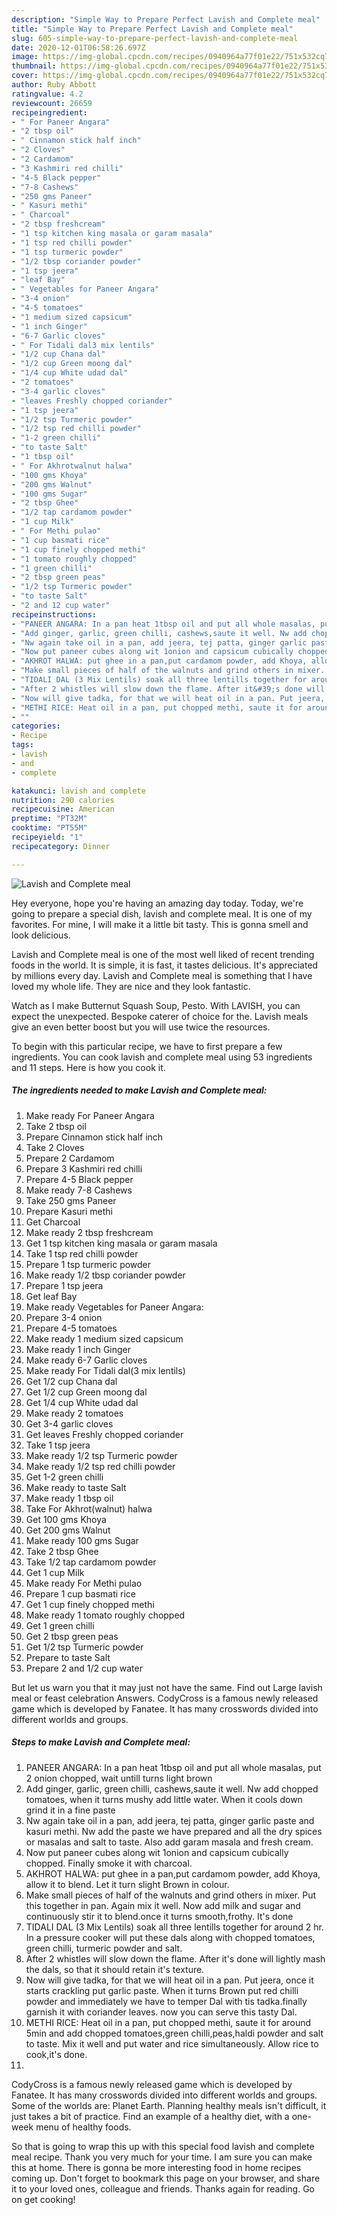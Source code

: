 ```yaml
---
description: "Simple Way to Prepare Perfect Lavish and Complete meal"
title: "Simple Way to Prepare Perfect Lavish and Complete meal"
slug: 605-simple-way-to-prepare-perfect-lavish-and-complete-meal
date: 2020-12-01T06:58:26.697Z
image: https://img-global.cpcdn.com/recipes/0940964a77f01e22/751x532cq70/lavish-and-complete-meal-recipe-main-photo.jpg
thumbnail: https://img-global.cpcdn.com/recipes/0940964a77f01e22/751x532cq70/lavish-and-complete-meal-recipe-main-photo.jpg
cover: https://img-global.cpcdn.com/recipes/0940964a77f01e22/751x532cq70/lavish-and-complete-meal-recipe-main-photo.jpg
author: Ruby Abbott
ratingvalue: 4.2
reviewcount: 26659
recipeingredient:
- " For Paneer Angara"
- "2 tbsp oil"
- " Cinnamon stick half inch"
- "2 Cloves"
- "2 Cardamom"
- "3 Kashmiri red chilli"
- "4-5 Black pepper"
- "7-8 Cashews"
- "250 gms Paneer"
- " Kasuri methi"
- " Charcoal"
- "2 tbsp freshcream"
- "1 tsp kitchen king masala or garam masala"
- "1 tsp red chilli powder"
- "1 tsp turmeric powder"
- "1/2 tbsp coriander powder"
- "1 tsp jeera"
- "leaf Bay"
- " Vegetables for Paneer Angara"
- "3-4 onion"
- "4-5 tomatoes"
- "1 medium sized capsicum"
- "1 inch Ginger"
- "6-7 Garlic cloves"
- " For Tidali dal3 mix lentils"
- "1/2 cup Chana dal"
- "1/2 cup Green moong dal"
- "1/4 cup White udad dal"
- "2 tomatoes"
- "3-4 garlic cloves"
- "leaves Freshly chopped coriander"
- "1 tsp jeera"
- "1/2 tsp Turmeric powder"
- "1/2 tsp red chilli powder"
- "1-2 green chilli"
- "to taste Salt"
- "1 tbsp oil"
- " For Akhrotwalnut halwa"
- "100 gms Khoya"
- "200 gms Walnut"
- "100 gms Sugar"
- "2 tbsp Ghee"
- "1/2 tap cardamom powder"
- "1 cup Milk"
- " For Methi pulao"
- "1 cup basmati rice"
- "1 cup finely chopped methi"
- "1 tomato roughly chopped"
- "1 green chilli"
- "2 tbsp green peas"
- "1/2 tsp Turmeric powder"
- "to taste Salt"
- "2 and 12 cup water"
recipeinstructions:
- "PANEER ANGARA: In a pan heat 1tbsp oil and put all whole masalas, put 2 onion chopped, wait untill turns light brown"
- "Add ginger, garlic, green chilli, cashews,saute it well. Nw add chopped tomatoes, when it turns mushy add little water. When it cools down grind it in a fine paste"
- "Nw again take oil in a pan, add jeera, tej patta, ginger garlic paste and kasuri methi. Nw add the paste we have prepared and all the dry spices or masalas and salt to taste. Also add garam masala and fresh cream."
- "Now put paneer cubes along wit 1onion and capsicum cubically chopped. Finally smoke it with charcoal."
- "AKHROT HALWA: put ghee in a pan,put cardamom powder, add Khoya, allow it to blend. Let it turn slight Brown in colour."
- "Make small pieces of half of the walnuts and grind others in mixer. Put this together in pan. Again mix it well. Now add milk and sugar and continuously stir it to blend.once it turns smooth,frothy. It&#39;s done"
- "TIDALI DAL (3 Mix Lentils) soak all three lentills together for around 2 hr. In a pressure cooker will put these dals along with chopped tomatoes, green chilli, turmeric powder and salt."
- "After 2 whistles will slow down the flame. After it&#39;s done will lightly mash the dals, so that it should retain it&#39;s texture."
- "Now will give tadka, for that we will heat oil in a pan. Put jeera, once it starts crackling put garlic paste. When it turns Brown put red chilli powder and immediately we have to temper Dal with tis tadka.finally garnish it with coriander leaves. now you can serve this tasty Dal."
- "METHI RICE: Heat oil in a pan, put chopped methi, saute it for around 5min and add chopped tomatoes,green chilli,peas,haldi powder and salt to taste. Mix it well and put water and rice simultaneously. Allow rice to cook,it&#39;s done."
- ""
categories:
- Recipe
tags:
- lavish
- and
- complete

katakunci: lavish and complete 
nutrition: 290 calories
recipecuisine: American
preptime: "PT32M"
cooktime: "PT55M"
recipeyield: "1"
recipecategory: Dinner

---
```



![Lavish and Complete meal](https://img-global.cpcdn.com/recipes/0940964a77f01e22/751x532cq70/lavish-and-complete-meal-recipe-main-photo.jpg)

Hey everyone, hope you're having an amazing day today. Today, we're going to prepare a special dish, lavish and complete meal. It is one of my favorites. For mine, I will make it a little bit tasty. This is gonna smell and look delicious.

Lavish and Complete meal is one of the most well liked of recent trending foods in the world. It is simple, it is fast, it tastes delicious. It's appreciated by millions every day. Lavish and Complete meal is something that I have loved my whole life. They are nice and they look fantastic.

Watch as I make Butternut Squash Soup, Pesto. With LAVISH, you can expect the unexpected. Bespoke caterer of choice for the. Lavish meals give an even better boost but you will use twice the resources.


To begin with this particular recipe, we have to first prepare a few ingredients. You can cook lavish and complete meal using 53 ingredients and 11 steps. Here is how you cook it.

<!--inarticleads1-->

##### The ingredients needed to make Lavish and Complete meal:

1. Make ready  For Paneer Angara
1. Take 2 tbsp oil
1. Prepare  Cinnamon stick half inch
1. Take 2 Cloves
1. Prepare 2 Cardamom
1. Prepare 3 Kashmiri red chilli
1. Prepare 4-5 Black pepper
1. Make ready 7-8 Cashews
1. Take 250 gms Paneer
1. Prepare  Kasuri methi
1. Get  Charcoal
1. Make ready 2 tbsp freshcream
1. Get 1 tsp kitchen king masala or garam masala
1. Take 1 tsp red chilli powder
1. Prepare 1 tsp turmeric powder
1. Make ready 1/2 tbsp coriander powder
1. Prepare 1 tsp jeera
1. Get leaf Bay
1. Make ready  Vegetables for Paneer Angara:
1. Prepare 3-4 onion
1. Prepare 4-5 tomatoes
1. Make ready 1 medium sized capsicum
1. Make ready 1 inch Ginger
1. Make ready 6-7 Garlic cloves
1. Make ready  For Tidali dal(3 mix lentils)
1. Get 1/2 cup Chana dal
1. Get 1/2 cup Green moong dal
1. Get 1/4 cup White udad dal
1. Make ready 2 tomatoes
1. Get 3-4 garlic cloves
1. Get leaves Freshly chopped coriander
1. Take 1 tsp jeera
1. Make ready 1/2 tsp Turmeric powder
1. Make ready 1/2 tsp red chilli powder
1. Get 1-2 green chilli
1. Make ready to taste Salt
1. Make ready 1 tbsp oil
1. Take  For Akhrot(walnut) halwa
1. Get 100 gms Khoya
1. Get 200 gms Walnut
1. Make ready 100 gms Sugar
1. Take 2 tbsp Ghee
1. Take 1/2 tap cardamom powder
1. Get 1 cup Milk
1. Make ready  For Methi pulao
1. Prepare 1 cup basmati rice
1. Get 1 cup finely chopped methi
1. Make ready 1 tomato roughly chopped
1. Get 1 green chilli
1. Get 2 tbsp green peas
1. Get 1/2 tsp Turmeric powder
1. Prepare to taste Salt
1. Prepare 2 and 1/2 cup water


But let us warn you that it may just not have the same. Find out Large lavish meal or feast celebration Answers. CodyCross is a famous newly released game which is developed by Fanatee. It has many crosswords divided into different worlds and groups. 

<!--inarticleads2-->

##### Steps to make Lavish and Complete meal:

1. PANEER ANGARA: In a pan heat 1tbsp oil and put all whole masalas, put 2 onion chopped, wait untill turns light brown
1. Add ginger, garlic, green chilli, cashews,saute it well. Nw add chopped tomatoes, when it turns mushy add little water. When it cools down grind it in a fine paste
1. Nw again take oil in a pan, add jeera, tej patta, ginger garlic paste and kasuri methi. Nw add the paste we have prepared and all the dry spices or masalas and salt to taste. Also add garam masala and fresh cream.
1. Now put paneer cubes along wit 1onion and capsicum cubically chopped. Finally smoke it with charcoal.
1. AKHROT HALWA: put ghee in a pan,put cardamom powder, add Khoya, allow it to blend. Let it turn slight Brown in colour.
1. Make small pieces of half of the walnuts and grind others in mixer. Put this together in pan. Again mix it well. Now add milk and sugar and continuously stir it to blend.once it turns smooth,frothy. It&#39;s done
1. TIDALI DAL (3 Mix Lentils) soak all three lentills together for around 2 hr. In a pressure cooker will put these dals along with chopped tomatoes, green chilli, turmeric powder and salt.
1. After 2 whistles will slow down the flame. After it&#39;s done will lightly mash the dals, so that it should retain it&#39;s texture.
1. Now will give tadka, for that we will heat oil in a pan. Put jeera, once it starts crackling put garlic paste. When it turns Brown put red chilli powder and immediately we have to temper Dal with tis tadka.finally garnish it with coriander leaves. now you can serve this tasty Dal.
1. METHI RICE: Heat oil in a pan, put chopped methi, saute it for around 5min and add chopped tomatoes,green chilli,peas,haldi powder and salt to taste. Mix it well and put water and rice simultaneously. Allow rice to cook,it&#39;s done.
1. 


CodyCross is a famous newly released game which is developed by Fanatee. It has many crosswords divided into different worlds and groups. Some of the worlds are: Planet Earth. Planning healthy meals isn&#39;t difficult, it just takes a bit of practice. Find an example of a healthy diet, with a one-week menu of healthy foods. 

So that is going to wrap this up with this special food lavish and complete meal recipe. Thank you very much for your time. I am sure you can make this at home. There is gonna be more interesting food in home recipes coming up. Don't forget to bookmark this page on your browser, and share it to your loved ones, colleague and friends. Thanks again for reading. Go on get cooking!
